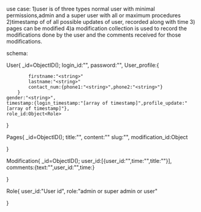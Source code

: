 use case:
1)user is of three types normal user with minimal permissions,admin and a super user with all or maximum procedures
2)timestamp of of all possible updates of user, recorded along with time
3) pages can be modified
4)a modification collection is used to record the modifications done by the user and the comments received for those modifications.



schema:

User{
	_id=ObjectID();
	login_id:"<string>",
	password:"<string>",
	User_profile:{

			firstname:"<string>"
			lastname:"<string>"
			contact_num:{phone1:"<string>",phone2:"<string>"}	
		}
	gender:"<string>",
	timestamp:{login_timestamp:"[array of timestamp]",profile_update:"[array of timestamp]"},
	role_id:Object<Role>
}




Pages{
_id=ObjectID();
title:"<string>",
content:"<string>"
slug:"<string>",
modification_id:Object<MOdification>

}


Modification{
	_id=ObjectID();
	user_id:[{user_id:"<User>",time:"<timestamp>",title:"<String>"}],
	comments:{text:"<text displayed>",user_id:"<user who writes comment>",time:<timestamp>}

}


Role{
	user_id:"User id",
	role:"admin or super admin or user"

}
